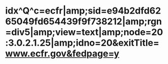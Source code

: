 # idx^Q^c=ecfr|amp;sid=e94b2dfd6265049fd654439f9f738212|amp;rgn=div5|amp;view=text|amp;node=20:3.0.2.1.25|amp;idno=20&exitTitle=www.ecfr.gov&fedpage=y